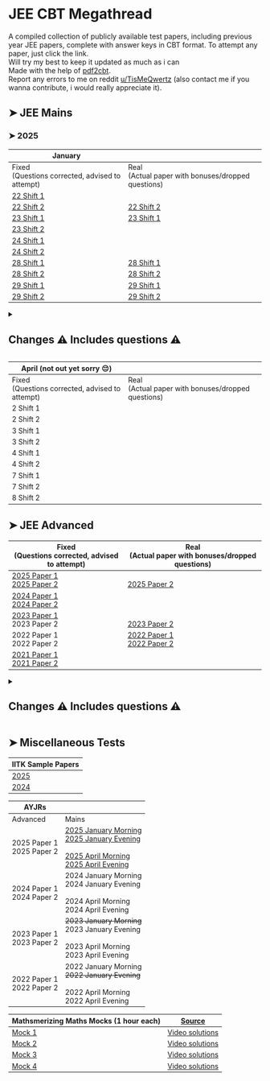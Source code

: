 # JEE CBT Megathread
A compiled collection of publicly available test papers, including previous year JEE papers, complete with answer keys in CBT format. To attempt any paper, just click the link.
<br>Will try my best to keep it updated as much as i can
<br>Made with the help of [pdf2cbt](https://pdf2cbt.vercel.app/).
<br>Report any errors to me on reddit [u/TisMeQwertz](https://www.reddit.com/user/TisMeQwertz/) (also contact me if you wanna contribute, i would really appreciate it).
## ➤ JEE Mains

### ➤ 2025
| January                                                |                                                       |
| ------------------------------------------------------ | ----------------------------------------------------- |
| Fixed<br>(Questions corrected, advised to attempt) | Real<br>(Actual paper with bonuses/dropped questions) |
| [22 Shift 1](https://pdf2cbt.vercel.app/cbt/interface/?zipurl=https://github.com/QwertzG/JEEMain-UA/blob/main/2025-J-22s1.zip)                                             |                                                       |
| [22 Shift 2](https://pdf2cbt.vercel.app/cbt/interface/?zipurl=https://github.com/QwertzG/JEEMain-UA/blob/main/2025-J-22s2-fixed.zip)                                             | [22 Shift 2](https://pdf2cbt.vercel.app/cbt/interface/?zipurl=https://github.com/QwertzG/JEEMain-UA/blob/main/2025-J-22s2-real.zip)                                            |
| [23 Shift 1](https://pdf2cbt.vercel.app/cbt/interface/?zipurl=https://github.com/QwertzG/JEEMain-UA/blob/main/2025-J-23s1-fixed.zip)                                             | [23 Shift 1](https://pdf2cbt.vercel.app/cbt/interface/?zipurl=https://github.com/QwertzG/JEEMain-UA/blob/main/2025-J-23s1-real.zip)                                            |
| [23 Shift 2](https://pdf2cbt.vercel.app/cbt/interface/?zipurl=https://github.com/QwertzG/JEEMain-UA/blob/main/2025-J-23s2.zip)                                             |                                                       |
| [24 Shift 1](https://pdf2cbt.vercel.app/cbt/interface/?zipurl=https://github.com/QwertzG/JEEMain-UA/blob/main/2025-J-24s1.zip)                                             |                                                       |
| [24 Shift 2](https://pdf2cbt.vercel.app/cbt/interface/?zipurl=https://github.com/QwertzG/JEEMain-UA/blob/main/2025-J-24s2.zip)                                             |                                                       |
| [28 Shift 1](https://pdf2cbt.vercel.app/cbt/interface/?zipurl=https://github.com/QwertzG/JEEMain-UA/blob/main/2025-J-28s1-fixed.zip)                                             | [28 Shift 1](https://pdf2cbt.vercel.app/cbt/interface/?zipurl=https://github.com/QwertzG/JEEMain-UA/blob/main/2025-J-28s1-real.zip)                                            |
| [28 Shift 2](https://pdf2cbt.vercel.app/cbt/interface/?zipurl=https://github.com/QwertzG/JEEMain-UA/blob/main/2025-J-28s2-fixed.zip)                                             | [28 Shift 2](https://pdf2cbt.vercel.app/cbt/interface/?zipurl=https://github.com/QwertzG/JEEMain-UA/blob/main/2025-J-28s2-real.zip)                                            |
| [29 Shift 1](https://pdf2cbt.vercel.app/cbt/interface/?zipurl=https://github.com/QwertzG/JEEMain-UA/blob/main/2025-J-29s1-fixed.zip)                                             | [29 Shift 1](https://pdf2cbt.vercel.app/cbt/interface/?zipurl=https://github.com/QwertzG/JEEMain-UA/blob/main/2025-J-29s1-real.zip)                                            |
| [29 Shift 2](https://pdf2cbt.vercel.app/cbt/interface/?zipurl=https://github.com/QwertzG/JEEMain-UA/blob/main/reup2025-J-29s2-fixed.zip)                                             | [29 Shift 2](https://pdf2cbt.vercel.app/cbt/interface/?zipurl=https://github.com/QwertzG/JEEMain-UA/blob/main/reup2025-J-29s2-real.zip)                                            |

<details>
  <summary><h2> Changes ⚠️ Includes questions ⚠️ </h2></summary>
  
  ### ➤ 22 Shift 2
  Real question (Dropped)
  ![Real question](https://github.com/QwertzG/Test/blob/main/2025-J-22s2-real.png)

  Corrected quesiton
  ![Corrected question](https://github.com/QwertzG/Test/blob/main/2025-J-22s2-fixed.png)

 ### ➤ 23 Shift 1
  Real question (Dropped)
  ![Real question](https://github.com/QwertzG/Test/blob/main/2025-J-23s1-real.png)

  Corrected quesiton
  ![Corrected question](https://github.com/QwertzG/Test/blob/main/2025-J-23s1-fixed.png)

 ### ➤ 28 Shift 1
  Real question (Multiple correct)
  ![Real question](https://github.com/QwertzG/Test/blob/main/2025-J-28s1-real.png)

  Corrected quesiton
  <br>![Corrected question](https://github.com/QwertzG/Test/blob/main/2025-J-28s1-fixed.png)

 ### ➤ 28 Shift 2
  Real question (Dropped)
  ![Real question](https://github.com/QwertzG/Test/blob/main/2025-J-28s2-real.png)

  Corrected quesiton
  ![Corrected question](https://github.com/QwertzG/Test/blob/main/2025-J-28s2-fixed.png)

  
 ### ➤ 29 Shift 1
  Real question (Dropped)
  ![Real question](https://github.com/QwertzG/Test/blob/main/2025-J-29s1-real.png)

  Corrected quesiton
  ![Corrected question](https://github.com/QwertzG/Test/blob/main/2025-J-29s1-fixed.png)

   ### ➤ 29 Shift 2
  Real question (Dropped)
  ![Real question](https://github.com/QwertzG/Test/blob/main/2025-J-29s2-real-10.png)

  Corrected quesiton
  ![Corrected question](https://github.com/QwertzG/Test/blob/main/2025-J-29s2-fixed-10.png)


  Real question (Dropped)
  ![Real question](https://github.com/QwertzG/Test/blob/main/2025-J-29s2-real-43.png)

  Corrected quesiton
  ![Corrected question](https://github.com/QwertzG/Test/blob/main/2025-J-29s2-fixed-43.png)
</details>

| April (not out yet sorry 😔)                                                  |                                                       |
| ------------------------------------------------------ | ----------------------------------------------------- |
| Fixed<br>(Questions corrected, advised to attempt) | Real<br>(Actual paper with bonuses/dropped questions) |
| 2 Shift 1                                              |                                                       |
| 2 Shift 2                                              |                                                       |
| 3 Shift 1                                              |                                                       |
| 3 Shift 2                                              |                                                       |
| 4 Shift 1                                              |                                                       |
| 4 Shift 2                                              |                                                       |
| 7 Shift 1                                              |                                                       |
| 7 Shift 2                                              |                                                       |
| 8 Shift 2                                              |                                                       |

## ➤ JEE Advanced
| Fixed<br>(Questions corrected, advised to attempt)                                                                                                                                                                                                                                        | Real<br>(Actual paper with bonuses/dropped questions)                                                                                                                                                                                                                              |
| ----------------------------------------------------------------------------------------------------------------------------------------------------------------------------------------------------------------------------------------------------------------------------------------- | ---------------------------------------------------------------------------------------------------------------------------------------------------------------------------------------------------------------------------------------------------------------------------------- |
| [2025 Paper 1](https://pdf2cbt.vercel.app/cbt/interface/?zipurl=https://github.com/QwertzG/pdf2cbt-uploads/blob/main/JA-PYQ-2025-1.zip)<br>[2025 Paper 2](https://pdf2cbt.vercel.app/cbt/interface/?zipurl=https://github.com/QwertzG/pdf2cbt-uploads/blob/main/JA-PYQ-2025-P2-fixed.zip) | <br>[2025 Paper 2](https://pdf2cbt.vercel.app/cbt/interface/?zipurl=https://github.com/QwertzG/pdf2cbt-uploads/blob/main/JA-PYQ-2025-P2.zip)                                                                                                                                       |
| [2024 Paper 1](https://pdf2cbt.vercel.app/cbt/interface/?zipurl=https://github.com/QwertzG/pdf2cbt-uploads/blob/main/JA-PYQ-2024-P1.zip)<br>[2024 Paper 2](https://pdf2cbt.vercel.app/cbt/interface/?zipurl=https://github.com/QwertzG/pdf2cbt-uploads/blob/main/JA-PYQ-2024-P2.zip)      |                                                                                                                                                                                                                                                                                    |
| [2023 Paper 1](https://pdf2cbt.vercel.app/cbt/interface/?zipurl=https://github.com/QwertzG/pdf2cbt-uploads/blob/main/JA-PYQ-2023-1.zip)<br>2023 Paper 2                                                                                                                                   | <br>[2023 Paper 2](https://pdf2cbt.vercel.app/cbt/interface/?zipurl=https://github.com/QwertzG/pdf2cbt-uploads/blob/main/JA-PYQ-2023-2.zip)                                                                                                                                        |
| 2022 Paper 1<br>2022 Paper 2                                                                                                                                                                                                                                                              | [2022 Paper 1](https://pdf2cbt.vercel.app/cbt/interface/?zipurl=https://github.com/QwertzG/pdf2cbt-uploads/blob/main/JA-PYQ-2022-1.zip)<br>[2022 Paper 2](https://pdf2cbt.vercel.app/cbt/interface/?zipurl=https://github.com/QwertzG/pdf2cbt-uploads/blob/main/JA-PYQ-2022-2.zip) |
| [2021 Paper 1](https://pdf2cbt.vercel.app/cbt/interface/?zipurl=https://github.com/QwertzG/pdf2cbt-uploads/blob/main/JA-PYQ-2021-P1.zip)<br>[2021 Paper 2](https://pdf2cbt.vercel.app/cbt/interface/?zipurl=https://github.com/QwertzG/pdf2cbt-uploads/blob/main/JA-PYQ-2021-P2.zip)      |                                                                                                                                                                                                                                                                                    |

<details>
  <summary><h2> Changes ⚠️ Includes questions ⚠️ </h2></summary>
  
  ### ➤ 2025 Paper 2
  Real question (Dropped)
  ![Real question](https://github.com/QwertzG/Test/blob/main/JA-PYQ-2025-P2-real.png)

  Corrected quesiton
  ![Corrected question](https://github.com/QwertzG/Test/blob/main/JA-PYQ-2025-P2-fixed.png)
</details>

## ➤ Miscellaneous Tests
| IITK Sample Papers |
| ------------------ |
| [2025](https://pdf2cbt.vercel.app/cbt/interface/?zipurl=https://github.com/QwertzG/pdf2cbt-uploads/blob/main/2025+iitk+sample+paper.zip)               |
| [2024](https://pdf2cbt.vercel.app/cbt/interface/?zipurl=https://github.com/QwertzG/pdf2cbt-uploads/blob/main/2024+iitk+sample+paper.zip)               |

| AYJRs                        |                                                                                                                                                                                                                                                                                                                                                                                                                                                                                                                                                                                                      |
| ---------------------------- | ---------------------------------------------------------------------------------------------------------------------------------------------------------------------------------------------------------------------------------------------------------------------------------------------------------------------------------------------------------------------------------------------------------------------------------------------------------------------------------------------------------------------------------------------------------------------------------------------------- |
| Advanced                     | Mains                                                                                                                                                                                                                                                                                                                                                                                                                                                                                                                                                                                                |
| 2025 Paper 1<br>2025 Paper 2 | [2025 January Morning](https://pdf2cbt.vercel.app/cbt/interface/?zipurl=https://github.com/QwertzG/pdf2cbt-uploads/blob/main/AYJR-JM25-J1.zip)<br>[2025 January Evening](https://pdf2cbt.vercel.app/cbt/interface/?zipurl=https://github.com/QwertzG/pdf2cbt-uploads/blob/main/AYJR-JM25-J2.zip)<br><br>[2025 April Morning](https://pdf2cbt.vercel.app/cbt/interface/?zipurl=https://github.com/QwertzG/pdf2cbt-uploads/blob/main/AYJR-JM25-A1.zip)<br>[2025 April Evening](https://pdf2cbt.vercel.app/cbt/interface/?zipurl=https://github.com/QwertzG/pdf2cbt-uploads/blob/main/AYJR-JM25-A2.zip) |
| 2024 Paper 1<br>2024 Paper 2 | 2024 January Morning<br>2024 January Evening<br><br>2024 April Morning<br>2024 April Evening                                                                                                                                                                                                                                                                                                                                                                                                                                                                                                         |
| 2023 Paper 1<br>2023 Paper 2 | ~~2023 January Morning~~<br>2023 January Evening<br><br>2023 April Morning<br>2023 April Evening                                                                                                                                                                                                                                                                                                                                                                                                                                                                                                     |
| 2022 Paper 1<br>2022 Paper 2 | 2022 January Morning<br>~~2022 January Evening~~<br><br>2022 April Morning<br>2022 April Evening                                                                                                                                                                                                                                                                                                                                                                                                                                                                                                     |

| Mathsmerizing Maths Mocks (1 hour each) | [Source](https://mathsmerizing.com/jee-advanced-preparation/)                                                          |
| --------------------------------------- | ---------------------------------------------------------------------------------------------------------------------- |
| [Mock 1](https://pdf2cbt.vercel.app/cbt/interface/?zipurl=https://github.com/QwertzG/pdf2cbt-uploads/blob/main/MATHSMERIZING-1.zip)                                  | [Video solutions](https://mathsmerizing.com/wp-content/uploads/2024/04/Jee-Advanced-2024-Mock-Test-1-Key-solution.pdf) |
| [Mock 2](https://pdf2cbt.vercel.app/cbt/interface/?zipurl=https://github.com/QwertzG/pdf2cbt-uploads/blob/main/MATHSMERIZING-2.zip)                                  | [Video solutions](https://mathsmerizing.com/wp-content/uploads/2024/04/Mock-2-solutions.pdf)                           |
| [Mock 3](https://pdf2cbt.vercel.app/cbt/interface/?zipurl=https://github.com/QwertzG/pdf2cbt-uploads/blob/main/MATHSMERIZING-3.zip)                                  | [Video solutions](https://mathsmerizing.com/wp-content/uploads/2024/05/Mock-3-solutions.pdf)                           |
| [Mock 4](https://pdf2cbt.vercel.app/cbt/interface/?zipurl=https://github.com/QwertzG/pdf2cbt-uploads/blob/main/MATHSMERIZING-4.zip)                                  | [Video solutions](https://mathsmerizing.com/wp-content/uploads/2024/05/JEE-Advanced-2024-Mock-4-solution.pdf)          |
